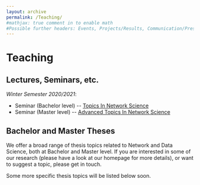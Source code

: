 ```yaml
---
layout: archive
permalink: /Teaching/
#mathjax: true comment in to enable math
#Possible further headers: Events, Projects/Results, Communication/Presentation, News
---
```

<script>addBackToTop({
  backgroundColor: '#fff',
  innerHTML: 'Back to Top',
  textColor: '#333'
})</script>
<style>
  #back-to-top {
    border: 1px solid #ccc;
    border-radius: 0;
    font-family: sans-serif;
    font-size: 14px;
    width: 100px;
    text-align: center;
    line-height: 30px;
    height: 30px;
  }
</style>

# Teaching

## Lectures, Seminars, etc.
*Winter Semester 2020/2021*:
* Seminar (Bachelor level) -- [Topics In Network Science](TopicsInNetworkScience)
* Seminar (Master level) -- [Advanced Topics In Network Science](AdvancedTopicsInNetworkScience)

## Bachelor and Master Theses
We offer a broad range of thesis topics related to Network and Data Science, both at Bachelor and Master level.
If you are interested in some of our research (please have a look at our homepage for more details), or want to suggest a topic, please get in touch.

Some more specific thesis topics will be listed below soon.
